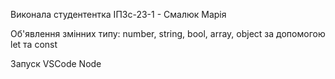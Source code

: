 Виконала студентентка ІПЗс-23-1 - Смалюк Марія

Об'явлення змінних типу: number, string, bool, array, object за допомогою let та const

Запуск VSCode Node

